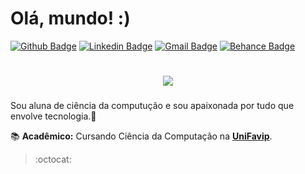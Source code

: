 # Olá, mundo! :)
[![Github Badge](https://img.shields.io/badge/-Github-000?style=flat-square&logo=Github&logoColor=white&link=https://github.com/narasmoke)](https://github.com/narasmoke)
[![Linkedin Badge](https://img.shields.io/badge/-LinkedIn-blue?style=flat-square&logo=Linkedin&logoColor=white&link=https://www.linkedin.com/in/joyce-querubino/)](https://www.linkedin.com/in/lucasnjsilva/)
[![Gmail Badge](https://img.shields.io/badge/-Gmail-c14438?style=flat-square&logo=Gmail&logoColor=white&link=mailto:lucasnathanj@gmail.com)](mailto:lucasnathanj@gmail.com)
[![Behance Badge](https://img.shields.io/badge/-Behance-blue?style=flat-square&logo=Behance&logoColor=white&link=https://www.behance.net/lucasnjsilva)](https://www.behance.net/lucasnjsilva)

<h1 align="center">
  <img src ="https://ik.imagekit.io/lucasnjsilva/Github/animation_500_kd4luv1i_lbc4CNmQ5.gif">
</h1>

<h3>  </h3>
  Sou aluna de ciência da computução e sou apaixonada por tudo que envolve tecnologia.🤍

📚 **Acadêmico:** Cursando Ciência da Computação na **[UniFavip](https://www.wyden.com.br/unifavip)**.

> :octocat:

